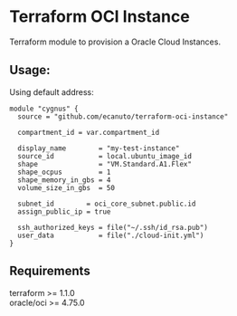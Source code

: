 # Terraform OCI Instance

Terraform module to provision a Oracle Cloud Instances.

## Usage:

Using default address:

```hcl
module "cygnus" {
  source = "github.com/ecanuto/terraform-oci-instance"

  compartment_id = var.compartment_id

  display_name        = "my-test-instance"
  source_id           = local.ubuntu_image_id
  shape               = "VM.Standard.A1.Flex"
  shape_ocpus         = 1
  shape_memory_in_gbs = 4
  volume_size_in_gbs  = 50

  subnet_id        = oci_core_subnet.public.id
  assign_public_ip = true

  ssh_authorized_keys = file("~/.ssh/id_rsa.pub")
  user_data           = file("./cloud-init.yml")
}
```

## Requirements

terraform >= 1.1.0  
oracle/oci >= 4.75.0
